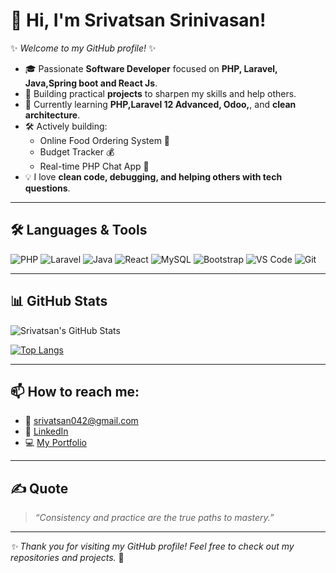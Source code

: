 # 👋 Hi, I'm Srivatsan Srinivasan!

✨ _Welcome to my GitHub profile!_ ✨

- 🎓 Passionate **Software Developer** focused on **PHP, Laravel, Java,Spring boot and React Js**.
- 🚀 Building practical **projects** to sharpen my skills and help others.
- 🌱 Currently learning **PHP,Laravel 12 Advanced, Odoo,**, and **clean architecture**.
- 🛠️ Actively building:
  - Online Food Ordering System 🍔
  - Budget Tracker 💰
  - Real-time PHP Chat App 💬
- 💡 I love **clean code, debugging, and helping others with tech questions**.

---

## 🛠️ Languages & Tools

![PHP](https://img.shields.io/badge/-PHP-777BB4?logo=php&logoColor=white&style=flat)
![Laravel](https://img.shields.io/badge/-Laravel-F55247?logo=laravel&logoColor=white&style=flat)
![Java](https://img.shields.io/badge/-Java-007396?logo=java&logoColor=white&style=flat)
![React](https://img.shields.io/badge/-React-61DAFB?logo=react&logoColor=black&style=flat)
![MySQL](https://img.shields.io/badge/-MySQL-4479A1?logo=mysql&logoColor=white&style=flat)
![Bootstrap](https://img.shields.io/badge/-Bootstrap-563D7C?logo=bootstrap&logoColor=white&style=flat)
![VS Code](https://img.shields.io/badge/-VS%20Code-007ACC?logo=visual-studio-code&logoColor=white&style=flat)
![Git](https://img.shields.io/badge/-Git-F05032?logo=git&logoColor=white&style=flat)

---

## 📊 GitHub Stats

![Srivatsan's GitHub Stats](https://github-readme-stats.vercel.app/api?username=Srivatsan-Srinivasan-L&show_icons=true&theme=radical)

[![Top Langs](https://github-readme-stats.vercel.app/api/top-langs/?username=Srivatsan-Srinivasan-L&layout=compact&theme=radical)](https://github.com/Srivatsan-Srinivasan-L)

---

## 📫 How to reach me:

- 📧 [srivatsan042@gmail.com](mailto:srivatsan042@gmail.com)
- 💼 [LinkedIn](https://www.linkedin.com/in/srivatsan-s1501/)
- 💻 [My Portfolio](https://portfolio-website-five-rouge-28.vercel.app/) 

---

## ✍️ Quote

> _“Consistency and practice are the true paths to mastery.”_

---

_✨ Thank you for visiting my GitHub profile! Feel free to check out my repositories and projects._ 🚀
